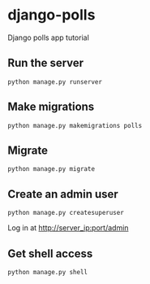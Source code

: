# django-polls

Django polls app tutorial

## Run the server

```
python manage.py runserver
```

## Make migrations

```
python manage.py makemigrations polls
```

## Migrate

```
python manage.py migrate
```

## Create an admin user

```
python manage.py createsuperuser
```

Log in at [http://server_ip:port/admin](http://localhost:8000/admin)

## Get shell access

```
python manage.py shell
```
